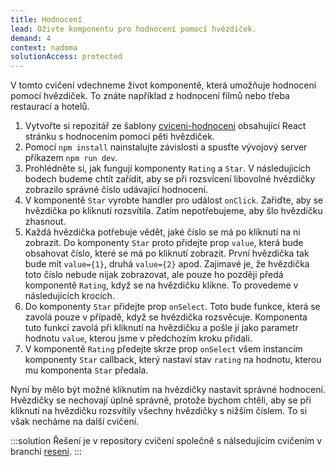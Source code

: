 ```yaml
---
title: Hodnocení
lead: Oživte komponentu pro hodnocení pomocí hvězdiček.
demand: 4
context: nadoma
solutionAccess: protected
---
```


V tomto cvičení vdechneme život komponentě, která umožňuje hodnocení pomocí hvězdiček. To znáte například z hodnocení filmů nebo třeba restaurací a hotelů.

1. Vytvořte si repozitář ze šablony [cviceni-hodnoceni](https://github.com/Czechitas-podklady-WEB/cviceni-hodnoceni) obsahující React stránku s hodnocením pomocí pěti hvězdiček.
1. Pomocí `npm install` nainstalujte závislosti a spusťte vývojový server příkazem `npm run dev`.
1. Prohlédněte si, jak fungují komponenty `Rating` a `Star`. V následujicích bodech budeme chtít zařídit, aby se při rozsvícení libovolné hvězdičky zobrazilo správné číslo udávající hodnocení.
1. V komponentě `Star` vyrobte handler pro událost `onClick`. Zařiďte, aby se hvězdička po kliknutí rozsvítila. Zatím nepotřebujeme, aby šlo hvězdičku zhasnout.
1. Každá hvězdička potřebuje vědět, jaké číslo se má po kliknutí na ni zobrazit. Do komponenty `Star` proto přidejte prop `value`, která bude obsahovat číslo, které se má po kliknutí zobrazit. První hvězdička tak bude mít `value={1}`, druhá `value={2}` apod. Zajimavé je, že hvězdička toto číslo nebude nijak zobrazovat, ale pouze ho později předá komponentě `Rating`, když se na hvězdičku klikne. To provedeme v následujících krocích.
1. Do komponenty `Star` přidejte prop `onSelect`. Toto bude funkce, která se zavolá pouze v případě, když se hvězdička rozsvěcuje. Komponenta tuto funkci zavolá při kliknutí na hvězdičku a pošle jí jako parametr hodnotu `value`, kterou jsme v předchozím kroku přidali.
1. V komponentě `Rating` předejte skrze prop `onSelect` všem instancím komponenty `Star` callback, který nastaví stav `rating` na hodnotu, kterou mu komponenta `Star` předala.

Nyní by mělo být možné kliknutím na hvězdičky nastavit správné hodnocení. Hvězdičky se nechovají úplně správně, protože bychom chtěli, aby se při kliknutí na hvězdičku rozsvítily všechny hvězdičky s nižším číslem. To si však necháme na další cvičení.

:::solution
Řešení je v repository cvičení společně s nálsedujícím cvičením v branchi [reseni](https://github.com/Czechitas-podklady-WEB/cviceni-hodnoceni/tree/reseni).
:::
